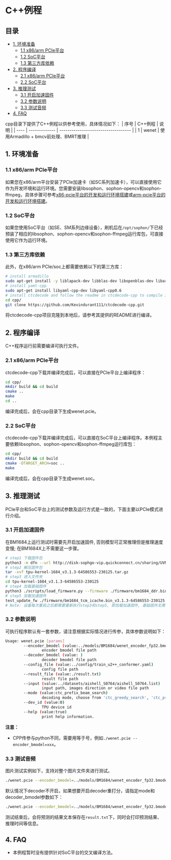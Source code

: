 # C++例程

## 目录

* [1. 环境准备](#1-环境准备)
    * [1.1 x86/arm PCIe平台](#11-x86arm-pcie平台)
    * [1.2 SoC平台](#12-soc平台)
    * [1.3 第三方库依赖](#13-第三方库依赖)
* [2. 程序编译](#2-程序编译)
    * [2.1 x86/arm PCIe平台](#21-x86arm-pcie平台)
    * [2.2 SoC平台](#22-soc平台)
* [3. 推理测试](#3-推理测试)
    * [3.1 开启加速固件](#31-开启加速固件)
    * [3.2 参数说明](#32-参数说明)
    * [3.3 测试音频](#33-测试音频)
* [4. FAQ](#4-FAQ)

cpp目录下提供了C++例程以供参考使用，具体情况如下：
| 序号  | C++例程      | 说明                                 |
| ---- | ------------- | -----------------------------------  |
| 1    | wenet         | 使用Armadillo + bmcv前处理、BMRT推理  |

## 1. 环境准备
### 1.1 x86/arm PCIe平台
如果您在x86/arm平台安装了PCIe加速卡（如SC系列加速卡），可以直接使用它作为开发环境和运行环境。您需要安装libsophon、sophon-opencv和sophon-ffmpeg，具体步骤可参考[x86-pcie平台的开发和运行环境搭建](../../../docs/Environment_Install_Guide.md#3-x86-pcie平台的开发和运行环境搭建)或[arm-pcie平台的开发和运行环境搭建](../../../docs/Environment_Install_Guide.md#5-arm-pcie平台的开发和运行环境搭建)。  

### 1.2 SoC平台
如果您使用SoC平台（如SE、SM系列边缘设备），刷机后在`/opt/sophon/`下已经预装了相应的libsophon、sophon-opencv和sophon-ffmpeg运行库包，可直接使用它作为运行环境。

### 1.3 第三方库依赖
此外，在x86/arm PCIe/soc上都需要依赖以下的第三方库：
```bash
# install armadillo
sudo apt-get install -y liblapack-dev libblas-dev libopenblas-dev libarmadillo-dev libsndfile1-dev
# install yaml-cpp
sudo apt-get install libyaml-cpp-dev libyaml-cpp0.6
# install ctcdecode and follow the readme in ctcdecode-cpp to compile it
cd cpp/
git clone https://github.com/Kevindurant111/ctcdecode-cpp.git
```
将ctcdecode-cpp项目克隆到本地后，请参考其提供的README进行编译。  

## 2. 程序编译
C++程序运行前需要编译可执行文件。
### 2.1 x86/arm PCIe平台
ctcdecode-cpp下载并编译完成后，可以直接在PCIe平台上编译程序：

```bash
cd cpp/
mkdir build && cd build
cmake .. 
make
cd ..
```
编译完成后，会在cpp目录下生成wenet.pcie。

### 2.2 SoC平台
ctcdecode-cpp下载并编译完成后，可以直接在SoC平台上编译程序。本例程主要依赖libsophon、sophon-opencv和sophon-ffmpeg运行库包：

```bash
cd cpp/
mkdir build && cd build
cmake -DTARGET_ARCH=soc ..  
make
```
编译完成后，会在cpp目录下生成wenet.soc。

## 3. 推理测试
PCIe平台和SoC平台上的测试参数及运行方式是一致的，下面主要以PCIe模式进行介绍。

### 3.1 开启加速固件
在BM1684上运行测试时需要先开启加速固件, 否则模型可正常推理但是推理速度变慢; 在BM1684X上不需要这一步骤。
```bash
# step1 下载固件包
python3 -m dfn --url http://disk-sophgo-vip.quickconnect.cn/sharing/UVNz2Xi83
# step2 解压固件包
tar -xvf tpu-kernel-1684_v3.1.3-64586553-230125.tar.gz
# step3 进入文件夹
cd tpu-kernel-1684_v3.1.3-64586553-230125
# step4 加载基础固件
python3 ./scripts/load_firmware.py --firmware ./firmware/bm1684_ddr.bin_v3.1.3-64586553-230125 --firmware_tcm ./firmware/bm1684_tcm.bin_v3.1.3-64586553-230125
# step5 加载加速固件
test_update_fw ./firmware/bm1684_tcm_icache.bin_v3.1.3-64586553-230125 ./firmware/bm1684_ddr_icache.bin_v3.1.3-64586553-230125 0
# Note: 设备每次重启之后都需要重新执行step3和step5, 即加载加速固件, 基础固件无需每次重启加载
```

### 3.2 参数说明
可执行程序默认有一套参数，请注意根据实际情况进行传参，具体参数说明如下：
```bash
Usage: wenet.pcie [params]
        --encoder_bmodel (value:../models/BM1684/wenet_encoder_fp32.bmodel)
                encoder bmodel file path
        --decoder_bmodel (value: )
                decoder bmodel file path
        --config_file (value:../config/train_u2++_conformer.yaml)
                config file path
        --result_file (value:./result.txt)
                result file path
        --input (value:../datasets/aishell_S0764/aishell_S0764.list)
                input path, images direction or video file path
        --mode (value:ctc_prefix_beam_search)
                decoding mode, choose from 'ctc_greedy_search', 'ctc_prefix_beam_search' and 'attention_rescoring'
        --dev_id (value:0)
                TPU device id
        --help (value:true)
                print help information.
```
**注意：**  
- CPP传参与python不同，需要用等于号，例如`./wenet.pcie --encoder_bmodel=xxx`。  

### 3.3 测试音频
图片测试实例如下，支持对整个图片文件夹进行测试。
```bash
./wenet.pcie --encoder_bmodel=../models/BM1684/wenet_encoder_fp32.bmodel --dict_file=../config/lang_char.txt --config_file=../config/train_u2++_conformer.yaml --result_file=./result.txt --input=../datasets/aishell_S0764/aishell_S0764.list --mode=ctc_prefix_beam_search --dev_id=0
```
默认情况下decoder不开启，如果想要开启decoder重打分，请指定mode和decoder_bmodel参数如下：
```bash
./wenet.pcie --encoder_bmodel=../models/BM1684/wenet_encoder_fp32.bmodel --decoder_bmodel=../models/BM1684/wenet_decoder_fp32.bmodel --dict_file=../config/lang_char.txt --config_file=../config/train_u2++_conformer.yaml --result_file=./result.txt --input=../datasets/aishell_S0764/aishell_S0764.list --mode=attention_rescoring --dev_id=0
```
测试结束后，会将预测的结果文本保存在`result.txt`下，同时会打印预测结果、推理时间等信息。  

## 4. FAQ
- 本例程暂时没有提供针对SoC平台的交叉编译方法。


